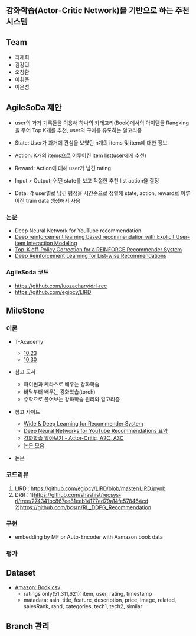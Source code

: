 ## 강화학습(Actor-Critic Network)을 기반으로 하는 추천 시스템 


## Team 

- 최재희
- 김강민
- 오창환
- 이휘준
- 이은성

## AgileSoDa 제안
- user의 과거 기록들을 이용해 하나의 카테고리(Book)에서의 아이템들 Rangking을 주어 Top K개를 추천, user의 구매를 유도하는 알고리즘

- State: User가 과거에 관심을 보였던 n개의 items 및 item에 대한 정보
- Action: K개의 items으로 이루어진 item list(user에게 추천)
- Reward: Action에 대해 user가 남긴 rating
- Input > Output: 어떤 state를 보고 적절한 추천 list action을 결정

- Data: 각 user별로 남긴 평점을 시간순으로 정렬해 state, action, reward로 이루어진 train data 생성해서 사용

### 논문
- Deep Neural Network for YouTube recommendation 
- [Deep reinforcement learning based recommendation with Explicit User-item Interaction Modeling](https://arxiv.org/pdf/1810.12027.pdf)
- [Top-K off-Policy Correction for a REINFORCE Recommender System](https://arxiv.org/pdf/1812.02353.pdf)
- [Deep Reinforcement Learning for List-wise Recommendations](https://arxiv.org/abs/1801.00209)

### AgileSoda 코드
- https://github.com/luozachary/drl-rec
- https://github.com/egipcy/LIRD


## MileStone

### 이론
- T-Academy
  - [10.23](https://tacademy.skplanet.com/live/player/onlineLectureDetail.action?seq=163) 
  - [10.30](https://tacademy.skplanet.com/live/player/onlineLectureDetail.action?seq=170#sec3)

- 참고 도서
  - 파이썬과 케라스로 배우는 강화학습
  - 바닥부터 배우는 강화학습(torch)
  - 수학으로 풀어보는 강화학습 원리와 알고리즘

- 참고 사이트
  - [Wide & Deep Learning for Recommender System](https://soobarkbar.tistory.com/131)
  - [Deep Neural Networks for YouTube Recommendations 요약](http://keunwoochoi.blogspot.com/2016/09/deep-neural-networks-for-youtube.html)
  - [강화학습 알아보기 - Actor-Critic, A2C, A3C](https://greentec.github.io/reinforcement-learning-fourth/)
  - [논문 모음](https://github.com/guyulongcs/Deep-Reinforcement-Learning-for-Recommender-Systems)
 
 - 논문
 

### 코드리뷰
1. LIRD : https://github.com/egipcy/LIRD/blob/master/LIRD.ipynb
2. DRR : 
  1)https://github.com/shashist/recsys-rl/tree/274341bc867ee81eeb14177ed79a14fe578464cd
  2)https://github.com/bcsrn/RL_DDPG_Recommendation

### 구현
- embedding by MF or Auto-Encoder with Aamazon book data

### 평가

## Dataset

- [Amazon: Book.csv](https://nijianmo.github.io/amazon/index.html#subsets)
  - ratings only(51,311,621): item, user, rating, timestamp
  - matadata: asin, title, feature, description, price, image, related, salesRank, rand, categories, tech1, tech2, similar
  
## Branch 관리
